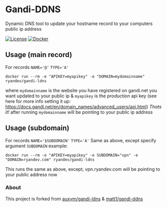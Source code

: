 # Gandi-DDNS
Dynamic DNS tool to update your hostname record to your computers public ip address

[![License](https://img.shields.io/badge/license-MIT-green.svg?style=flat)](https://github.com/ryandev/BlueSkies/blob/master/LICENSE) [![Docker](https://img.shields.io/docker/automated/ryandev/gandi-ldns)](https://hub.docker.com/repository/docker/ryandev/gandi-ldns)

## Usage (main record) 
For records `NAME='@'` `TYPE='A'`
```
docker run --rm -e "APIKEY=myapikey" -e "DOMAIN=mydomainname" ryandev/gandi-ldns
```
where `mydomainname` is the website you have registered on gandi.net you want updated to your public ip & `myapikey` is the *production* api key (see here for more info setting it up: https://docs.gandi.net/en/domain_names/advanced_users/api.html)
*Thats it!*
after running `mydomainname` will be pointing to your public ip address

## Usage (subdomain)
For records `NAME='$SUBDOMAIN'` `TYPE='A'` 
Same as above, except specify argument `SUBDOMAIN` example:
```
docker run --rm -e "APIKEY=myapikey" -e SUBDOMAIN="vpn" -e "DOMAIN=ryandev.com" ryandev/gandi-ldns
```
This runs the same as above, except, vpn.ryandev.com will be pointing to your public address now

### About
This project is forked from 
[auxym/gandi-ldns](https://github.com/auxym/gandi-ldns) &
[matt1/gandi-ddns](https://github.com/matt1/gandi-ddns)

